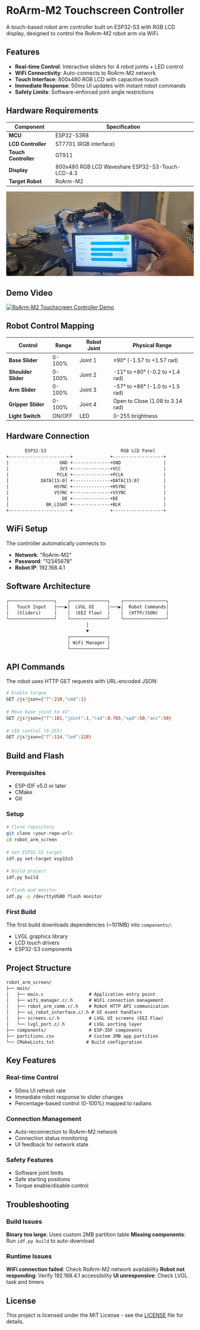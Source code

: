 # RoArm-M2 Touchscreen Controller

A touch-based robot arm controller built on ESP32-S3 with RGB LCD display, designed to control the RoArm-M2 robot arm via WiFi.

## Features

- **Real-time Control**: Interactive sliders for 4 robot joints + LED control
- **WiFi Connectivity**: Auto-connects to RoArm-M2 network
- **Touch Interface**: 800x480 RGB LCD with capacitive touch
- **Immediate Response**: 50ms UI updates with instant robot commands
- **Safety Limits**: Software-enforced joint angle restrictions

## Hardware Requirements

| Component | Specification |
|-----------|---------------|
| **MCU** | ESP32-S3R8 |
| **LCD Controller** | ST7701 (RGB interface) |
| **Touch Controller** | GT911 |
| **Display** | 800x480 RGB LCD Waveshare ESP32-S3-Touch-LCD-4.3 |
| **Target Robot** | RoArm-M2 |

![LCD Display](lcd.jpeg)

## Demo Video

[![RoArm-M2 Touchscreen Controller Demo](https://img.youtube.com/vi/3UHHQXSJ1Qw/0.jpg)](https://youtube.com/shorts/3UHHQXSJ1Qw)


## Robot Control Mapping

| Control | Range | Robot Joint | Physical Range |
|---------|--------|-------------|----------------|
| **Base Slider** | 0-100% | Joint 1 | ±90° (-1.57 to +1.57 rad) |
| **Shoulder Slider** | 0-100% | Joint 2 | -11° to +80° (-0.2 to +1.4 rad) |
| **Arm Slider** | 0-100% | Joint 3 | -57° to +86° (-1.0 to +1.5 rad) |
| **Gripper Slider** | 0-100% | Joint 4 | Open to Close (1.08 to 3.14 rad) |
| **Light Switch** | ON/OFF | LED | 0-255 brightness |

## Hardware Connection

```
       ESP32-S3                            RGB LCD Panel
+-----------------------+              +-------------------+
|                   GND +--------------+GND                |
|                   3V3 +--------------+VCC                |
|                  PCLK +--------------+PCLK               |
|            DATA[15:0] +--------------+DATA[15:0]         |
|                 HSYNC +--------------+HSYNC              |
|                 VSYNC +--------------+VSYNC              |
|                    DE +--------------+DE                 |
|              BK_LIGHT +--------------+BLK                |
+-----------------------+              +-------------------+
```

## WiFi Setup

The controller automatically connects to:
- **Network**: "RoArm-M2"
- **Password**: "12345678"
- **Robot IP**: 192.168.4.1

## Software Architecture

```
┌─────────────────┐    ┌──────────────┐    ┌────────────────┐
│   Touch Input   │───▶│  LVGL UI     │───▶│  Robot Commands│
│   (Sliders)     │    │  (EEZ Flow)  │    │  (HTTP/JSON)   │
└─────────────────┘    └──────────────┘    └────────────────┘
                              │
                              ▼
                       ┌──────────────┐
                       │ WiFi Manager │
                       └──────────────┘
```

## API Commands

The robot uses HTTP GET requests with URL-encoded JSON:

```bash
# Enable torque
GET /js?json={"T":210,"cmd":1}

# Move base joint to 45°
GET /js?json={"T":101,"joint":1,"rad":0.785,"spd":50,"acc":50}

# LED control (0-255)
GET /js?json={"T":114,"led":128}
```

## Build and Flash

### Prerequisites

- ESP-IDF v5.0 or later
- CMake
- Git

### Setup

```bash
# Clone repository
git clone <your-repo-url>
cd robot_arm_screen

# Set ESP32-S3 target
idf.py set-target esp32s3

# Build project
idf.py build

# Flash and monitor
idf.py -p /dev/ttyUSB0 flash monitor
```

### First Build

The first build downloads dependencies (~101MB) into `components/`:
- LVGL graphics library
- LCD touch drivers
- ESP32-S3 components

## Project Structure

```
robot_arm_screen/
├── main/
│   ├── main.c                 # Application entry point
│   ├── wifi_manager.c/.h      # WiFi connection management
│   ├── robot_arm_comm.c/.h    # Robot HTTP API communication
│   ├── ui_robot_interface.c/.h # UI event handlers
│   ├── screens.c/.h           # LVGL UI screens (EEZ Flow)
│   └── lvgl_port.c/.h         # LVGL porting layer
├── components/                # ESP-IDF components
├── partitions.csv             # Custom 2MB app partition
└── CMakeLists.txt            # Build configuration
```

## Key Features

### Real-time Control
- 50ms UI refresh rate
- Immediate robot response to slider changes
- Percentage-based control (0-100%) mapped to radians

### Connection Management
- Auto-reconnection to RoArm-M2 network
- Connection status monitoring
- UI feedback for network state

### Safety Features
- Software joint limits
- Safe starting positions
- Torque enable/disable control

## Troubleshooting

### Build Issues

**Binary too large**: Uses custom 2MB partition table
**Missing components**: Run `idf.py build` to auto-download

### Runtime Issues

**WiFi connection failed**: Check RoArm-M2 network availability
**Robot not responding**: Verify 192.168.4.1 accessibility
**UI unresponsive**: Check LVGL task and timers



## License

This project is licensed under the MIT License - see the [LICENSE](LICENSE) file for details.

